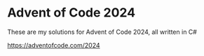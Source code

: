 # Advent of Code 2024

These are my solutions for Advent of Code 2024, all written in C#

https://adventofcode.com/2024

